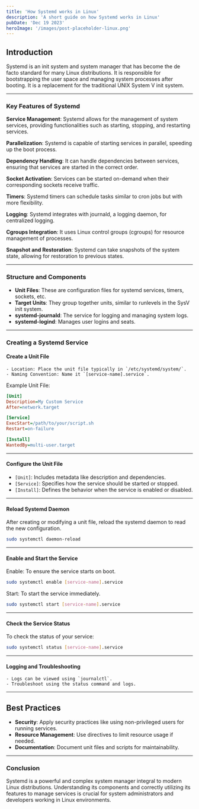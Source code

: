 ```yaml
---
title: 'How Systemd works in Linux'
description: 'A short guide on how Systemd works in Linux'
pubDate: 'Dec 19 2023'
heroImage: '/images/post-placeholder-linux.png'
---
```


## Introduction

Systemd is an init system and system manager that has become the de facto standard for many Linux distributions. It is
responsible for bootstrapping the user space and managing system processes after booting. It is a replacement for the
traditional UNIX System V init system.

<hr>

### Key Features of Systemd

**Service Management**: Systemd allows for the management of system services, providing functionalities such as
starting, stopping, and restarting services.

**Parallelization**: Systemd is capable of starting services in parallel, speeding up the boot process.

**Dependency Handling**: It can handle dependencies between services, ensuring that services are started in the
correct order.

**Socket Activation**: Services can be started on-demand when their corresponding sockets receive traffic.

**Timers**: Systemd timers can schedule tasks similar to cron jobs but with more flexibility.

**Logging**: Systemd integrates with journald, a logging daemon, for centralized logging.

**Cgroups Integration**: It uses Linux control groups (cgroups) for resource management of processes.

**Snapshot and Restoration**: Systemd can take snapshots of the system state, allowing for restoration to previous
states.

<hr>

### Structure and Components

- **Unit Files**: These are configuration files for systemd services, timers, sockets, etc.
- **Target Units**: They group together units, similar to runlevels in the SysV init system.
- **systemd-journald**: The service for logging and managing system logs.
- **systemd-logind**: Manages user logins and seats.

<hr>

### Creating a Systemd Service

#### **Create a Unit File**

    - Location: Place the unit file typically in `/etc/systemd/system/`.
    - Naming Convention: Name it `[service-name].service`.

Example Unit File:

   ```ini
   [Unit]
   Description=My Custom Service
   After=network.target

   [Service]
   ExecStart=/path/to/your/script.sh
   Restart=on-failure

   [Install]
   WantedBy=multi-user.target
   ```

<hr>

#### **Configure the Unit File**

- `[Unit]`: Includes metadata like description and dependencies.
- `[Service]`: Specifies how the service should be started or stopped.
- `[Install]`: Defines the behavior when the service is enabled or disabled.

<hr>

#### **Reload Systemd Daemon**

After creating or modifying a unit file, reload the systemd daemon to read the new configuration.

   ```bash
   sudo systemctl daemon-reload
   ```

<hr>

#### **Enable and Start the Service**

Enable: To ensure the service starts on boot.

```bash
sudo systemctl enable [service-name].service
```

Start: To start the service immediately.

```bash
sudo systemctl start [service-name].service
```

<hr>

#### **Check the Service Status**

To check the status of your service:

   ```bash
   sudo systemctl status [service-name].service
   ```

<hr>

#### **Logging and Troubleshooting**

    - Logs can be viewed using `journalctl`.
    - Troubleshoot using the status command and logs.

<hr>

## Best Practices

- **Security**: Apply security practices like using non-privileged users for running services.
- **Resource Management**: Use directives to limit resource usage if needed.
- **Documentation**: Document unit files and scripts for maintainability.

<hr>

### Conclusion

Systemd is a powerful and complex system manager integral to modern Linux distributions. Understanding its components
and correctly utilizing its features to manage services is crucial for system administrators and developers working in
Linux environments.